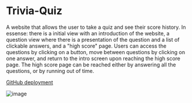 # Trivia-Quiz
A website that allows the user to take a quiz and see their score history.  In essense: there is a initial view with an introduction of the website, a question view where there is a presentation of the question and a list of clickable answers, and a "high score" page. Users can access the questions by clicking on a button, move between questions by clicking on one answer, and return to the intro screen upon reaching the high score page.  The high score page can be reached either by answering all the questions, or by running out of time.

[GitHub deployment](https://gnuartemis.github.io/Trivia-Quiz/)

![image](https://user-images.githubusercontent.com/69055538/94638109-1e2fe900-028e-11eb-9ed7-792a12104cbb.png)

